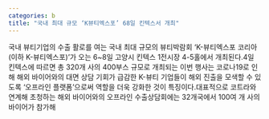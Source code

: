 ```yaml
---
categories: b
title: "국내 최대 규모 ‘K뷰티엑스포’ 68일 킨텍스서 개최"
---
```

국내 뷰티기업의 수출 활로를 여는 국내 최대 규모의 뷰티박람회 ‘K-뷰티엑스포 코리아(이하 K-뷰티엑스포)’가 오는 6~8일 고양시 킨텍스 1전시장 4-5홀에서 개최된다.4일 킨텍스에 따르면 총 320개 사의 400부스 규모로 개최되는 이번 행사는 코로나19로 인해 해외 바이어와의 대면 상담 기회가 급감한 K-뷰티 기업들이 해외 진출을 모색할 수 있도록 ‘오프라인 플랫폼’으로써 역할을 더욱 강화한 것이 특징이다.대표적으로 코트라와 연계해 초청하는 해외 바이어와의 오프라인 수출상담회에는 32개국에서 100여 개 사의 바이어가 참가해
